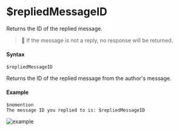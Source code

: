 # $repliedMessageID
Returns the ID of the replied message.

> 📌 If the message is not a reply, no response will be returned.

#### Syntax
```
$repliedMessageID
```
Returns the ID of the replied message from the author's message.

#### Example
```
$nomention
The message ID you replied to is: $repliedMessageID
```
![example](https://user-images.githubusercontent.com/94063167/198900570-ad5b8a25-56ad-4e66-9c3e-6495406d7fda.png)

